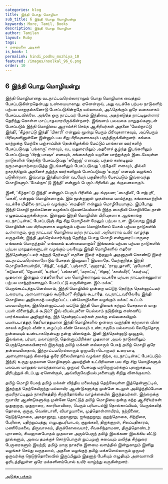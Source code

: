 ```yaml
---
categories: blog
title: இந்தி பொது மொழியா
sub_title: 6 இந்தி பொது மொழியன்று
keywords: More, Tamil, Books
description: இந்தி பொது மொழியா
author: Tamilan
layout: Ruby
tags:
- மறைமலை அடிகள்
is_book: 1
permalink: hindi_podhu_mozhiya_10
featured: /images/noolkal_96_6.png
order: 10
---
```

## 6 இந்தி பொது மொழியன்று

இந்தி மொழியானது வடநாட்டவரெல்லாராலும் பொது மொழியாக வைத்துப் பேசப்படுகின்றதென்பது உண்மையாகாது. ஏனென்றால், அது வடக்கே பற்பல நாடுகளிற் பற்பல மாறுதல்களோடு பேசப்படுகின்றதே யல்லாமல், அஃதெங்கும் ஒரே வகையாகப் பேசப்படவில்லை. அங்கே ஒரு நாட்டவர் பேசும் இந்தியை, அதற்கடுத்த நாட்டிலுள்ளார் தெரிந்து கொள்ள மாட்டாதவாரயிருக்கின்றனர். இங்ஙனம் பலவகை மாறுதல்களுடன் பேசப்படும் இந்தி மொழியை ஆராய்ச்சி செய்த ஆசிரியர்கள் அதனை ‘மேல்நாட்டு இந்தி‘, ‘கீழ்நாட்டு இந்தி‘ ‘பிகாரி‘ என்னும் மூன்று பெரும் பிரிவுகளாகவும், அப்பெரும் பிரிவுகளினுள்ளே இன்னும் பல சிறு பிரிவுகளாகவும் பகுத்திருக்கின்றனர். கங்கை யாற்றுக்கு மேற்கே பஞ்சாப்பின் தென்கிழக்கில் மேட்டுப் பாங்கான ஊர்களிற் பேசப்படுவது ‘பங்காரு‘ எனவும், வட மதுரையிலும் அதனைச் சூழ்ந்த இடங்களிலும் பேசப்படுவது ‘பிரஜ் பாஷா‘ எனவும், கங்கைக்கும் யமுனை யாற்றுக்கும் இடையேயுள்ள நாடுகளின் தெற்கிற் பேசப்படுவது ‘கனோஜ்‘ எனவும், பந்தல் கண்டிலும் நருமதையாற்றையடுத்த இடங்களிலும் பேசப்படுவது ‘பந்தேலி‘ எனவும், தில்லி நகரத்திலும் அதனைச் சூழ்ந்த ஊர்களிலும் பேசப்படுவது ‘உருது‘ எனவும் வழங்கப் படுகின்றன. இவ்வாறு இந்தியாவின் வடமேற் பகுதிகளிற் பேசப்படும் இவ்வைந்து மொழிகளும் ‘மேல்நாட்டு இந்தி‘ என்னும் பெரும் பிரிவில் அடங்குவனவாகும்.

இனி, ‘கீழ்நாட்டு இந்தி‘ என்னும் பெரும் பிரிவில் அடங்குவன; ‘மைதிலி‘, போஜ்புரி‘, ‘மககி‘, என்னும் மொழிகளாகும். இம் மூன்றனுள் முதன்மை வாய்ந்தது, கங்கையாற்றின் வடக்கே மிதிலை நாட்டில் வழங்கும் ‘மைதிலி‘ என்னும் மொழியேயாகும். இப்போது இந்தி மொழி நூல்களென வழங்கப்படுவனவெல்லாம் இந்த மைதிலி மொழியிலே தான் எழுதப்பட்டிருக்கின்றன. இன்னும் இந்தி மொழியின் பிரிவுகளாக ஆங்காங்கு வடநாட்டின்கட் பேசப்படுஞ் சிறு சிறு மொழிகள் மேலும் பற்பல உள. இவ்வாறு இந்தி மொழியின் பல பிரிவுகளாக வழங்கும் பற்பல மொழிகளைப் பேசும் பற்பல நாடுகளில் உள்ளாரும், ஒரு நாட்டவர் மொழியை மற்ற நாட்டவர் அறியாராய் உயிர் வாழ்ந்து வருதலின், இந்தி அவ்ரெல்லார்க்குந் தெரிந்த பொது மொழி என்றுரைப் பாருரை எங்ஙனம் பொருந்தும்? எங்ஙனம் உண்மையாகும்? இங்ஙனம் பற்பல பற்பல நாடுகளில் பற்பல மாறுதல்களுடன் வழங்கும் பலவேறு இந்தி மொழிகளில் எதனை இத்தென்னாட்டவர் கற்றுத் தேர்வது? எதனை இவர் கற்றாலும் அதனுதவி கொண்டு இவர் வடநாட்டவரெல்லாரோடும் பேசுதல் இயலுமா? இயலாதே. மேற்குறித்த இந்தி மொழிகளேயன்றிச், ‘சிந்தி‘, ‘லந்தி‘, ‘பஞ்சாபி‘, ‘குஜராத்‘, ‘ராஜபுதானி‘, ‘குமோனி‘, ‘கடுவாலி‘, ‘நேபாலி‘, ‘உரியா‘, ‘பங்காளி‘, ‘மராட்டி‘, ‘சிணா‘, ‘காஸ்மீரி‘, ‘கவர்படி‘, முதலான இன்னும் எத்தனையோ பல மொழிகளாலும் வடக்கே பற்பல நாட்டின்கணுள்ள பற்பல மாந்தர்களாலும் பேசப்பட்டு வருகின்றன. இம் மக்கட் பெருங்கூட்டத்துடனெல்லாம், இந்தி மொழியில் ஒன்றை மட்டுந் தெரிந்த தென்னாட்டவர் உரையாடி அளவளாவுதல் கூடுமோ? சிறிதுங் கூடாதே. வடநாட்டவரிலேயே இந்தி மொழியை அறியாமற் பலதிறப்பட்ட பன்மொழிகளை வழங்கும் மக்கட் கூட்டம் பலவாயிருக்க, இத்தென்னாட்டவர் மட்டும் இந்தி மொழியைக் கற்றுப் பேசுதலால் யாது பயன் விளைந்திடக் கூடும்? இவ் வியல்புகளை யெல்லாம் நடுநின்று எண்ணிப் பார்க்கவல்ல அறிஞர்க்கு, இத் தென்னாட்டவர்கள் தமக்கு எவ்வகையிலும் பயன்படாத்துந் தெரியாததுமான இந்தி மொழிகளில் ஒன்றை வருந்திக் கற்றலால் வீண் காலக் கழிவும் வீண் உழைப்பும் வீண் செலவும் உண்டாகுமே யல்லாமல் வேறேதொரு நன்மையும் உண்டாகதென்பது நன்கு விளங்கும். இனி இத்தென்னாடு முழுதும், இலங்கை, பர்மா, மலாய்நாடு, தென்னாப்பிரிக்கா முதலான அயல் நாடுகளிலும் பெருந்தொகையினராய் இருக்குந் தமிழ் மக்கள் எல்லாரும் பேசுந் தமிழ் மொழி ஒரே தன்மையினதாய், இந்நாட்டவரெல்லாரும் ஒருவரோடொருவர்
உரையாடி அளவுளாவுதற் கிசைந்த ஒரே நிலையினதாய் வழங்கா நிற்க, வடநாட்டின்கட் பேசப்படும் இந்தி, உருது முதலான மொழிகளும் அவற்றின் உட்பிரிவான பல சிறு சிறு மொழிகளும் பலப்பல மாறுதல் வாய்ந்தனவாய், ஒருவர் பேசுவது மற்றொருவர்க்குப் புலனாகதபடி திரிபுற்றுக் கிடப்பது ஏனென்றால், அவ்விருவேறியல்புகளையுஞ் சிறிது விளக்குவாம்.

தமிழ் மொழி பேசுந் தமிழ் மக்கள் விந்திய மலைக்குத் தெற்கேயுள்ள இத்தென்னாட்டில், இதற்குத் தெற்கேயிருந்து பல்லாயிர ஆண்டுகளுக்கு முன்னே கடலுள் அமிழ்ந்திப்போன குமரிநாட்டிலும் நாகரிகத்திற் சிறந்தோங்கிய வாழ்க்கையில் இருந்தவர்கள். இற்றைக்கு ஐயாயிர ஆண்டுகளுக்கு முன்னே தொட்டுத் தமிழ் மொழியை நன்கு கற்ற ஆசிரியர்கள்: முதுகுருகு, முதுநாரை, களரியாவிரை, பெரும் பரிபாடல்இ தொல்காப்பியம், பெருங்கலித் தொகை, குருகு, வெண்டாளி, வியாழமாலை, முத்தொள்ளாயிரம், நற்றிணை, நெடுந்தொகை, அகநானூறு, புறநானூறு, ஐங்குறுநூறு, குறுந்தொகை, சிற்றிசை, பேரிசை, பதிற்றுப்பத்து, எழுபதுபரிபாடல், குறுங்கலி, திருக்குறள், சிலப்பதிகாரம், மணிமேகலை, திருவாசகம், திருக்கோவையார், சீவகசிந்தாமண, திருத்தொண்டர் புராணம், சிவஞானபோதம் முதலான அரும்பெருந் தமிழ் இலக்கண இலக்கிய வீட்டு நூல்களும், அவை தமக்குச் சொற்பொருள் நுட்பமுஞ் சுவையும் மலிந்த சிற்றுரை பேருரைகளும் இயற்றி, தமிழ் மாறா நாகரிக இளமை வளத்தில் இன்றுகாறும் இனிது வழங்கச் செய்து வருதலால், அதனை வழங்குந் தமிழ் மக்களெல்லாரும் ஒருவர் ஒருவர்க்கு நெடுந்தொலைவில் இருப்பினும் இதனாற் பேசியும் எழுதியும் அளவளாவி ஓரிடத்திலுள்ள ஒரே மக்களினம்போல் உயிர் வாழ்ந்து வருகின்றனர்.

* * *

[அடுத்த பக்கம்](hindi_podhu_mozhiya_11)
